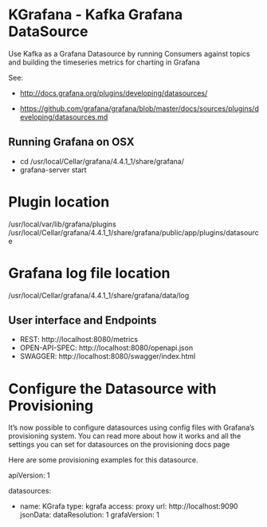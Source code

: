 # KGrafana - Kafka Grafana DataSource


Use Kafka as a Grafana Datasource by running Consumers against topics and building the timeseries metrics for charting in Grafana

See: 
- http://docs.grafana.org/plugins/developing/datasources/

- https://github.com/grafana/grafana/blob/master/docs/sources/plugins/developing/datasources.md

## Running Grafana on OSX
- cd /usr/local/Cellar/grafana/4.4.1_1/share/grafana/
- grafana-server start

# Plugin location
/usr/local/var/lib/grafana/plugins
/usr/local/Cellar/grafana/4.4.1_1/share/grafana/public/app/plugins/datasource


# Grafana log file location
/usr/local/Cellar/grafana/4.4.1_1/share/grafana/data/log

 ## User interface and Endpoints
  - REST: http://localhost:8080/metrics 
  - OPEN-API-SPEC: http://localhost:8080/openapi.json
  - SWAGGER: http://localhost:8080/swagger/index.html 
 
 

# Configure the Datasource with Provisioning
It’s now possible to configure datasources using config files with Grafana’s provisioning system. You can read more about how it works and all the settings you can set for datasources on the provisioning docs page

Here are some provisioning examples for this datasource.

apiVersion: 1

datasources:
  - name: KGrafa
    type: kgrafa
    access: proxy
    url: http://localhost:9090
    jsonData:
      dataResolution: 1
      grafaVersion: 1